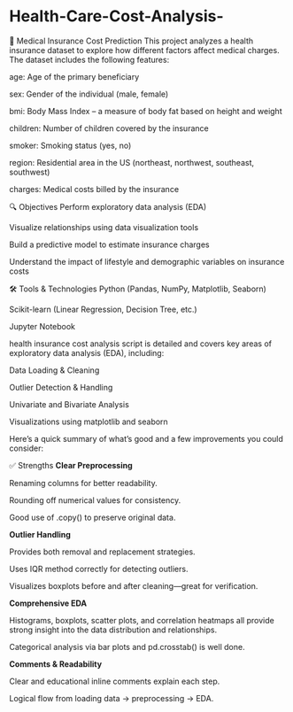 # Health-Care-Cost-Analysis-
🏥 Medical Insurance Cost Prediction
This project analyzes a health insurance dataset to explore how different factors affect medical charges. The dataset includes the following features:

age: Age of the primary beneficiary

sex: Gender of the individual (male, female)

bmi: Body Mass Index – a measure of body fat based on height and weight

children: Number of children covered by the insurance

smoker: Smoking status (yes, no)

region: Residential area in the US (northeast, northwest, southeast, southwest)

charges: Medical costs billed by the insurance

🔍 Objectives
Perform exploratory data analysis (EDA)

Visualize relationships using data visualization tools

Build a predictive model to estimate insurance charges

Understand the impact of lifestyle and demographic variables on insurance costs

🛠 Tools & Technologies
Python (Pandas, NumPy, Matplotlib, Seaborn)

Scikit-learn (Linear Regression, Decision Tree, etc.)

Jupyter Notebook


health insurance cost analysis script is detailed and covers key areas of exploratory data analysis (EDA), including:

Data Loading & Cleaning

Outlier Detection & Handling

Univariate and Bivariate Analysis

Visualizations using matplotlib and seaborn

Here’s a quick summary of what’s good and a few improvements you could consider:

✅ Strengths
**Clear Preprocessing**

Renaming columns for better readability.

Rounding off numerical values for consistency.

Good use of .copy() to preserve original data.

**Outlier Handling**

Provides both removal and replacement strategies.

Uses IQR method correctly for detecting outliers.

Visualizes boxplots before and after cleaning—great for verification.

**Comprehensive EDA**

Histograms, boxplots, scatter plots, and correlation heatmaps all provide strong insight into the data distribution and relationships.

Categorical analysis via bar plots and pd.crosstab() is well done.

**Comments & Readability**

Clear and educational inline comments explain each step.

Logical flow from loading data → preprocessing → EDA.
